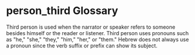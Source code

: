 # person_third Glossary
Third person is used when the narrator or speaker refers to someone besides himself or the reader or listener. Third person uses pronouns such as "he," "she," "they," "him," "her," or "them." Hebrew does not always use a pronoun since the verb suffix or prefix can show its subject. 